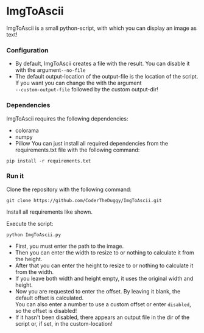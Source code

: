 # ImgToAscii
ImgToAscii is a small python-script, with which you can display an image as text!

### Configuration
- By default, ImgToAscii creates a file with the result. You can disable it with the argument`--no-file`
- The default output-location of the output-file is the location of the script. If you want you can change the with the argument   
`--custom-output-file` followed by the custom output-dir!

### Dependencies
ImgToAscii requires the following dependencies:

- colorama
- numpy
- Pillow
You can just install all required dependencies from the requirements.txt file with the following command:
```
pip install -r requirements.txt
```

### Run it
Clone the repository with the following command:
```
git clone https://github.com/CoderTheDuggy/ImgToAscii.git
```
Install all requirements like shown.

Execute the script:
```
python ImgToAscii.py
```
- First, you must enter the path to the image. 
- Then you can enter the width to resize to or nothing to calculate it from the height.
- After that you can enter the height to resize to or nothing to calculate it from the width.
- If you leave both width and height empty, it uses the original width and height.
- Now you are requested to enter the offset. By leaving it blank, the default offset is calculated.  
You can also enter a number to use a custom offset or enter `disabled`, so the offset is disabled!
- If it hasn't been disabled, there appears an output file in the dir of the script or, if set, in the custom-location!
